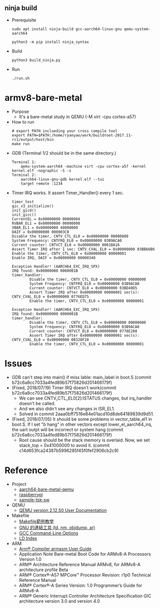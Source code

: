 ## ninja build
*	Prerequisite
	```
	sudo apt install ninja-build gcc-aarch64-linux-gnu qemu-system-aarch64
	```
	```
	python3 -m pip install ninja_syntax
	```
*	Build
	```
	python3 build_ninja.py
	```
*	Run
	```
	./run.sh
	```

# armv8-bare-metal
*	Purpose
	* It's a bare-metal study in QEMU (-M virt -cpu cortex-a57)
*	How to run
	```
	# export PATH inclueding your cross compile tool
	export PATH=$PATH:/home/ryanyao/work/buildroot-2017.11-rc1/output/host/bin
	make run
	```
*	GDB (Terminal 1/2 should be in the same directory.)
	```
	Terminal 1:
		qemu-system-aarch64 -machine virt -cpu cortex-a57 -kernel kernel.elf -nographic -S -s
	Terminal 2:
		aarch64-linux-gnu-gdb kernel.elf --tui
		target remote :1234
	```
*	Timer IRQ works. It assert Timer_Handler() every 1 sec.
	```
	timer_test
	gic_v3_initialize()
	init_gicd()
	init_gicc()
	CurrentEL = 0x00000000 00000004
	RVBAR_EL1 = 0x00000000 00000000
	VBAR_EL1 = 0x00000000 40000000
	DAIF = 0x00000000 000003C0
	Disable the timer, CNTV_CTL_EL0 = 0x00000000 00000000
	System Frequency: CNTFRQ_EL0 = 0x00000000 03B9ACA0
	Current counter: CNTVCT_EL0 = 0x00000000 0001BA16
	Assert Timer IRQ after 1 sec: CNTV_CVAL_EL0 = 0x00000000 03BB66B6
	Enable the timer, CNTV_CTL_EL0 = 0x00000000 00000001
	Enable IRQ, DAIF = 0x00000000 00000340
	
	Exception Handler! (AARCH64_EXC_IRQ_SPX)
	IRQ found: 0x00000000 0000001B
	timer_handler:
			Disable the timer, CNTV_CTL_EL0 = 0x00000000 00000000
			System Frequency: CNTFRQ_EL0 = 0x00000000 03B9ACA0
			Current counter: CNTVCT_EL0 = 0x00000000 03BD40D5
			Assert Timer IRQ after 0x00000000 00000001 sec(s): CNTV_CVAL_EL0 = 0x00000000 0776ED75
			Enable the timer, CNTV_CTL_EL0 = 0x00000000 00000001
	
	Exception Handler! (AARCH64_EXC_IRQ_SPX)
	IRQ found: 0x00000000 0000001B
	timer_handler:
			Disable the timer, CNTV_CTL_EL0 = 0x00000000 00000000
			System Frequency: CNTFRQ_EL0 = 0x00000000 03B9ACA0
			Current counter: CNTVCT_EL0 = 0x00000000 0778E288
			Assert Timer IRQ after 0x00000000 00000001 sec(s): CNTV_CVAL_EL0 = 0x00000000 0B328F28
			Enable the timer, CNTV_CTL_EL0 = 0x00000000 00000001
	```

# Issues
*	GDB can't step into main() if miss lable: main_label in boot.S (commit b72c6a8cc7033a4fed89b57f75826d201466179f)
*	(Fixed, 2018/07/19) Timer IRQ doesn't work(commit b72c6a8cc7033a4fed89b57f75826d201466179f)
	*	We can see CNTV_CTL_EL0[2]:ISTATUS changes, but irq_handler doesn't be called.
	*	And we also didn't see any changes in ISR_EL1. 
	* 	Solved in commit 2aaa0bff7516e84e01acd10d8de64189839d9d51.
*	(Fixed, 2018/07/05) It should be some problems in vector_table_el1 in boot.S. If I set "b hang" in other vectors except lower_el_aarch64_irq, the uart outpt will be incorrect or system hang (commit b72c6a8cc7033a4fed89b57f75826d201466179f)
	*	Root cause should be the stack memory is overlaid. Now, we set stack_top = 0x41000000 to avoid it. (commit c14d653fca24387b5996285f45f0fef2906cb2c9)


# Reference
*	Project
	*   [aarch64-bare-metal-qemu](https://github.com/freedomtan/aarch64-bare-metal-qemu)
	*   [raspberrypi](https://github.com/eggman/raspberrypi)
	*   [sample-tsk-sw](https://github.com/takeharukato/sample-tsk-sw)
*   QEMU
	*   [QEMU version 2.12.50 User Documentation](https://qemu.weilnetz.de/doc/qemu-doc.html)
*   Makefile
	*   [Makefile範例教學](http://maxubuntu.blogspot.com/2010/02/makefile.html)
	*   [GNU 的連結工具 (ld, nm, objdump, ar)](http://sp1.wikidot.com/gnulinker)
	*   [GCC Command-Line Options](http://tigcc.ticalc.org/doc/comopts.html)
	*   [LD Index](https://sourceware.org/binutils/docs/ld/LD-Index.html#LD-Index)
*	ARM
	*	[Arm® Compiler armasm User Guide](http://www.keil.com/support/man/docs/armclang_asm/armclang_asm_chunk708094578.htm)
	*	Application Note Bare-metal Boot Code for ARMv8-A Processors Version 1.0
	*	ARM® Architecture Reference Manual ARMv8, for ARMv8-A architecture profile Beta
	*	ARM® Cortex®-A57 MPCore™ Processor Revision: r1p0 Technical Reference Manual
	*	ARM® Cortex®-A Series Version: 1.0 Programmer’s Guide for ARMv8-A
	*	ARM® Generic Interrupt Controller Architecture Specification GIC architecture version 3.0 and version 4.0
